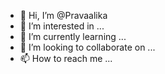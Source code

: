 - 👋 Hi, I’m @Pravaalika
- 👀 I’m interested in ...
- 🌱 I’m currently learning ...
- 💞️ I’m looking to collaborate on ...
- 📫 How to reach me ...

<!---
Pravaalika/Pravaalika is a ✨ special ✨ repository because its `README.md` (this file) appears on your GitHub profile.
You can click the Preview link to take a look at your changes.
--->
